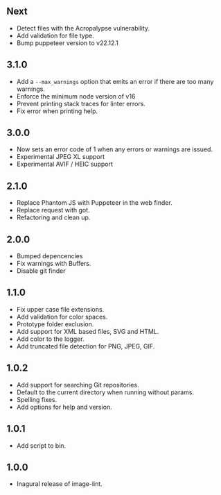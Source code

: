 Next
---

- Detect files with the Acropalypse vulnerability.
- Add validation for file type.
- Bump puppeteer version to v22.12.1

3.1.0
-----
- Add a `--max_warnings` option that emits an error if there are too many warnings.
- Enforce the minimum node version of v16
- Prevent printing stack traces for linter errors.
- Fix error when printing help.


3.0.0
----

- Now sets an error code of 1 when any errors or warnings are issued.
- Experimental JPEG XL support
- Experimental AVIF / HEIC support

2.1.0
-----

- Replace Phantom JS with Puppeteer in the web finder.
- Replace request with got.
- Refactoring and clean up.

2.0.0
-----

- Bumped depencencies
- Fix warnings with Buffers.
- Disable git finder

1.1.0
-----

- Fix upper case file extensions.
- Add validation for color spaces.
- Prototype folder exclusion.
- Add support for XML based files, SVG and HTML.
- Add color to the logger.
- Add truncated file detection for PNG, JPEG, GIF.

1.0.2
-----

- Add support for searching Git repositories.
- Default to the current directory when running without params.
- Spelling fixes.
- Add options for help and version.

1.0.1
-----

- Add script to bin.

1.0.0
-----

- Inagural release of image-lint.
